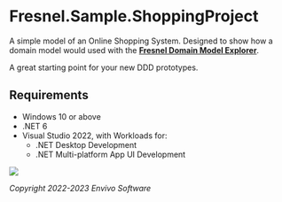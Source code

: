 # Fresnel.Sample.ShoppingProject

A simple model of an Online Shopping System.
Designed to show how a domain model would used with the [**Fresnel Domain Model Explorer**](https://github.com/Envivo-Software/Envivo.Fresnel).

A great starting point for your new DDD prototypes.

## Requirements

- Windows 10 or above
- .NET 6
- Visual Studio 2022, with Workloads for:
  - .NET Desktop Development
  - .NET Multi-platform App UI Development
 
![](https://www.envivo.co.uk/images/Fresnel_logo_docs_logo.png)

*Copyright 2022-2023 Envivo Software*